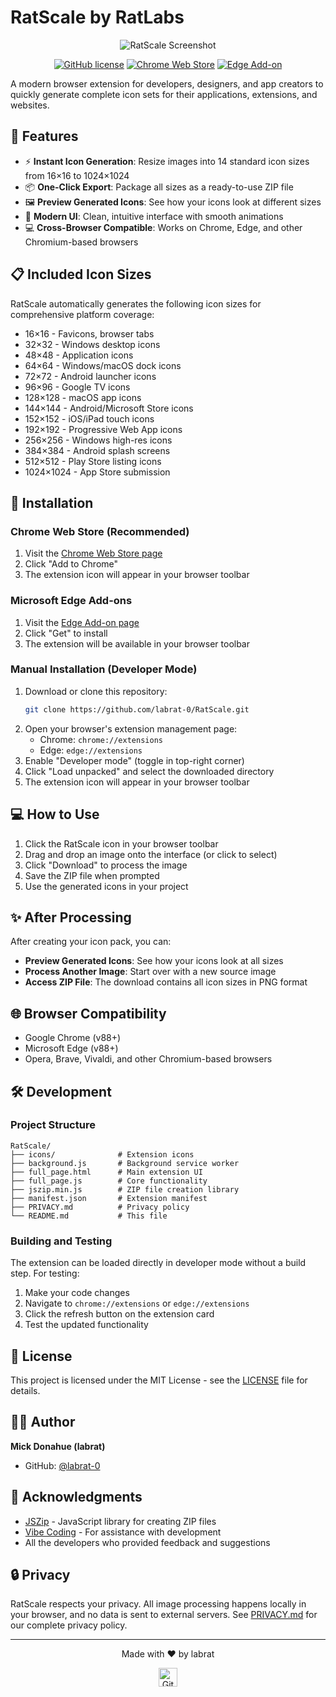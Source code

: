 # RatScale by RatLabs

<div align="center">
  
![RatScale Screenshot](https://github.com/labrat-0/RatScale_1.1.0/blob/main/icons/icon_120x120.png)
</div>
<div align="center">
  

  [![GitHub license](https://img.shields.io/github/license/labrat-0/RatScale)](https://github.com/labrat-0/RatScale/blob/main/LICENSE)
  [![Chrome Web Store](https://img.shields.io/chrome-web-store/v/RatScale)](https://chrome.google.com/webstore/detail/ratscale-by-ratlabs/coming-soon)
  [![Edge Add-on](https://img.shields.io/badge/Edge%20Add--on-v1.0.0-blue)](https://microsoftedge.microsoft.com/addons/detail/ratscale-by-ratlabs/coming-soon)
</div>

A modern browser extension for developers, designers, and app creators to quickly generate complete icon sets for their applications, extensions, and websites.


## 🚀 Features

- ⚡ **Instant Icon Generation**: Resize images into 14 standard icon sizes from 16×16 to 1024×1024
- 📦 **One-Click Export**: Package all sizes as a ready-to-use ZIP file
- 🖼️ **Preview Generated Icons**: See how your icons look at different sizes
- 🎨 **Modern UI**: Clean, intuitive interface with smooth animations
- 💻 **Cross-Browser Compatible**: Works on Chrome, Edge, and other Chromium-based browsers

## 📋 Included Icon Sizes

RatScale automatically generates the following icon sizes for comprehensive platform coverage:

- 16×16 - Favicons, browser tabs
- 32×32 - Windows desktop icons
- 48×48 - Application icons
- 64×64 - Windows/macOS dock icons
- 72×72 - Android launcher icons
- 96×96 - Google TV icons
- 128×128 - macOS app icons
- 144×144 - Android/Microsoft Store icons
- 152×152 - iOS/iPad touch icons
- 192×192 - Progressive Web App icons
- 256×256 - Windows high-res icons
- 384×384 - Android splash screens
- 512×512 - Play Store listing icons
- 1024×1024 - App Store submission

## 🔧 Installation

### Chrome Web Store (Recommended)

1. Visit the [Chrome Web Store page](https://chrome.google.com/webstore/detail/ratscale-by-ratlabs/coming-soon)
2. Click "Add to Chrome"
3. The extension icon will appear in your browser toolbar

### Microsoft Edge Add-ons

1. Visit the [Edge Add-on page](https://microsoftedge.microsoft.com/addons/detail/ratscale-by-ratlabs/coming-soon)
2. Click "Get" to install
3. The extension will be available in your browser toolbar

### Manual Installation (Developer Mode)

1. Download or clone this repository:
   ```bash
   git clone https://github.com/labrat-0/RatScale.git
   ```
2. Open your browser's extension management page:
   - Chrome: `chrome://extensions`
   - Edge: `edge://extensions`
3. Enable "Developer mode" (toggle in top-right corner)
4. Click "Load unpacked" and select the downloaded directory
5. The extension icon will appear in your browser toolbar

## 💻 How to Use

1. Click the RatScale icon in your browser toolbar
2. Drag and drop an image onto the interface (or click to select)
3. Click "Download" to process the image
4. Save the ZIP file when prompted
5. Use the generated icons in your project

## ✨ After Processing

After creating your icon pack, you can:

- **Preview Generated Icons**: See how your icons look at all sizes
- **Process Another Image**: Start over with a new source image
- **Access ZIP File**: The download contains all icon sizes in PNG format

## 🌐 Browser Compatibility

- Google Chrome (v88+)
- Microsoft Edge (v88+)
- Opera, Brave, Vivaldi, and other Chromium-based browsers

## 🛠️ Development

### Project Structure

```
RatScale/
├── icons/              # Extension icons
├── background.js       # Background service worker
├── full_page.html      # Main extension UI
├── full_page.js        # Core functionality
├── jszip.min.js        # ZIP file creation library
├── manifest.json       # Extension manifest
├── PRIVACY.md          # Privacy policy
└── README.md           # This file
```

### Building and Testing

The extension can be loaded directly in developer mode without a build step. For testing:

1. Make your code changes
2. Navigate to `chrome://extensions` or `edge://extensions`
3. Click the refresh button on the extension card
4. Test the updated functionality

## 📄 License

This project is licensed under the MIT License - see the [LICENSE](LICENSE) file for details.

## 👨‍💻 Author

**Mick Donahue (labrat)**

- GitHub: [@labrat-0](https://github.com/labrat-0)

## 🙏 Acknowledgments

- [JSZip](https://stuk.github.io/jszip/) - JavaScript library for creating ZIP files
- [Vibe Coding](https://github.com/vibecoding) - For assistance with development
- All the developers who provided feedback and suggestions

## 🔒 Privacy

RatScale respects your privacy. All image processing happens locally in your browser, and no data is sent to external servers. See [PRIVACY.md](PRIVACY.md) for our complete privacy policy.

---

<div align="center">
  <p>Made with ❤️ by labrat</p>
  <a href="https://github.com/labrat-0">
    <img src="https://github.githubassets.com/images/modules/logos_page/GitHub-Mark.png" width="30" height="30" alt="GitHub">
  </a>
</div> 
